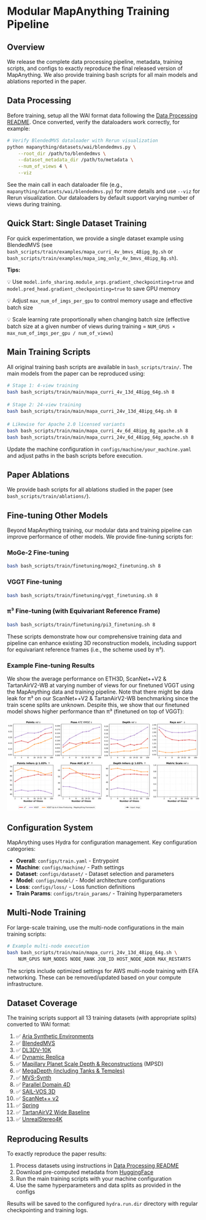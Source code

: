 # Modular MapAnything Training Pipeline

## Overview

We release the complete data processing pipeline, metadata, training scripts, and configs to exactly reproduce the final released version of MapAnything. We also provide training bash scripts for all main models and ablations reported in the paper.

## Data Processing

Before training, setup all the WAI format data following the [Data Processing README](./data_processing/README.md). Once converted, verify the dataloaders work correctly, for example:

```bash
# Verify BlendedMVS dataloader with Rerun visualization
python mapanything/datasets/wai/blendedmvs.py \
    --root_dir /path/to/blendedmvs \
    --dataset_metadata_dir /path/to/metadata \
    --num_of_views 4 \
    --viz
```

See the main call in each dataloader file (e.g., `mapanything/datasets/wai/blendedmvs.py`) for more details and use `--viz` for Rerun visualization. Our dataloaders by default support varying number of views during training.

## Quick Start: Single Dataset Training

For quick experimentation, we provide a single dataset example using BlendedMVS (see `bash_scripts/train/examples/mapa_curri_4v_bmvs_48ipg_8g.sh` or `bash_scripts/train/examples/mapa_img_only_4v_bmvs_48ipg_8g.sh`).

**Tips:**

💡 Use `model.info_sharing.module_args.gradient_checkpointing=true` and `model.pred_head.gradient_checkpointing=true` to save GPU memory

💡 Adjust `max_num_of_imgs_per_gpu` to control memory usage and effective batch size

💡 Scale learning rate proportionally when changing batch size (effective batch size at a given number of views during training = `NUM_GPUS × max_num_of_imgs_per_gpu / num_of_views`)

## Main Training Scripts

All original training bash scripts are available in `bash_scripts/train/`. The main models from the paper can be reproduced using:

```bash
# Stage 1: 4-view training
bash bash_scripts/train/main/mapa_curri_4v_13d_48ipg_64g.sh 8

# Stage 2: 24-view training
bash bash_scripts/train/main/mapa_curri_24v_13d_48ipg_64g.sh 8

# Likewise for Apache 2.0 licensed variants
bash bash_scripts/train/main/mapa_curri_4v_6d_48ipg_8g_apache.sh 8
bash bash_scripts/train/main/mapa_curri_24v_6d_48ipg_64g_apache.sh 8
```

Update the machine configuration in `configs/machine/your_machine.yaml` and adjust paths in the bash scripts before execution.

## Paper Ablations

We provide bash scripts for all ablations studied in the paper (see `bash_scripts/train/ablations/`).

## Fine-tuning Other Models

Beyond MapAnything training, our modular data and training pipeline can improve performance of other models. We provide fine-tuning scripts for:

### MoGe-2 Fine-tuning
```bash
bash bash_scripts/train/finetuning/moge2_finetuning.sh 8
```

### VGGT Fine-tuning
```bash
bash bash_scripts/train/finetuning/vggt_finetuning.sh 8
```

### π³ Fine-tuning (with Equivariant Reference Frame)
```bash
bash bash_scripts/train/finetuning/pi3_finetuning.sh 8
```

These scripts demonstrate how our comprehensive training data and pipeline can enhance existing 3D reconstruction models, including support for equivariant reference frames (i.e., the scheme used by π³).

### Example Fine-tuning Results

We show the average performance on ETH3D, ScanNet++V2 & TartanAirV2-WB at varying number of views for our finetuned VGGT using the MapAnything data and training pipeline. Note that there might be data leak for π³ on our ScanNet++V2 & TartanAirV2-WB benchmarking since the train scene splits are unknown. Despite this, we show that our finetuned model shows higher performance than π³ (finetuned on top of VGGT):

![Finetuning Benchmarking](./assets/finetuning_benchmarking.png)

## Configuration System

MapAnything uses Hydra for configuration management. Key configuration categories:

- **Overall**: `configs/train.yaml` - Entrypoint
- **Machine**: `configs/machine/` - Path settings
- **Dataset**: `configs/dataset/` - Dataset selection and parameters
- **Model**: `configs/model/` - Model architecture configurations
- **Loss**: `configs/loss/` - Loss function definitions
- **Train Params**: `configs/train_params/` - Training hyperparameters

## Multi-Node Training

For large-scale training, use the multi-node configurations in the main training scripts:

```bash
# Example multi-node execution
bash bash_scripts/train/main/mapa_curri_24v_13d_48ipg_64g.sh \
    NUM_GPUS NUM_NODES NODE_RANK JOB_ID HOST_NODE_ADDR MAX_RESTARTS
```

The scripts include optimized settings for AWS multi-node training with EFA networking. These can be removed/updated based on your compute infrastructure.

## Dataset Coverage

The training scripts support all 13 training datasets (with appropriate splits) converted to WAI format:

1. ✅ [Aria Synthetic Environments](https://www.projectaria.com/datasets/ase/)
2. ✅ [BlendedMVS](https://github.com/YoYo000/BlendedMVS)
3. ✅ [DL3DV-10K](https://dl3dv-10k.github.io/DL3DV-10K/)
4. ✅ [Dynamic Replica](https://dynamic-stereo.github.io/)
5. ✅ [Mapillary Planet Scale Depth & Reconstructions](https://www.mapillary.com/dataset/depth) (MPSD)
6. ✅ [MegaDepth (including Tanks & Temples)](https://www.cs.cornell.edu/projects/megadepth/)
7. ✅ [MVS-Synth](https://phuang17.github.io/DeepMVS/mvs-synth.html)
8. ✅ [Parallel Domain 4D](https://gcd.cs.columbia.edu/#datasets)
9. ✅ [SAIL-VOS 3D](https://sailvos.web.illinois.edu/_site/_site/index.html)
10. ✅ [ScanNet++ v2](https://kaldir.vc.in.tum.de/scannetpp/)
11. ✅ [Spring](https://spring-benchmark.org/)
12. ✅ [TartanAirV2 Wide Baseline](https://uniflowmatch.github.io/)
13. ✅ [UnrealStereo4K](https://github.com/fabiotosi92/SMD-Nets)

## Reproducing Results

To exactly reproduce the paper results:

1. Process datasets using instructions in [Data Processing README](./data_processing/README.md)
2. Download pre-computed metadata from [HuggingFace](https://huggingface.co/datasets/facebook/map-anything)
3. Run the main training scripts with your machine configuration
4. Use the same hyperparameters and data splits as provided in the configs

Results will be saved to the configured `hydra.run.dir` directory with regular checkpointing and training logs.
